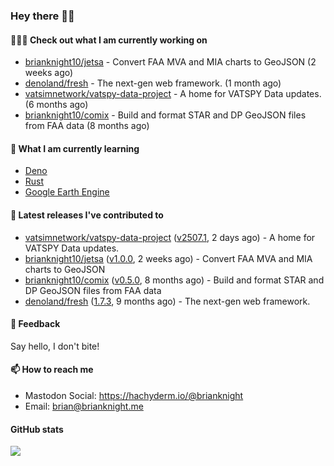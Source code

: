### Hey there 👋🏻

#### 👷🏻‍♂️ Check out what I am currently working on

- [brianknight10/jetsa](https://github.com/brianknight10/jetsa) - Convert FAA MVA and MIA charts to GeoJSON (2 weeks ago)
- [denoland/fresh](https://github.com/denoland/fresh) - The next-gen web framework. (1 month ago)
- [vatsimnetwork/vatspy-data-project](https://github.com/vatsimnetwork/vatspy-data-project) - A home for VATSPY Data updates. (6 months ago)
- [brianknight10/comix](https://github.com/brianknight10/comix) - Build and format STAR and DP GeoJSON files from FAA data (8 months ago)

#### 🌱 What I am currently learning
- [Deno](https://deno.land/)
- [Rust](https://www.rust-lang.org/)
- [Google Earth Engine](https://earthengine.google.com/)

#### 🔭 Latest releases I've contributed to

- [vatsimnetwork/vatspy-data-project](https://github.com/vatsimnetwork/vatspy-data-project) ([v2507.1](https://github.com/vatsimnetwork/vatspy-data-project/releases/tag/v2507.1), 2 days ago) - A home for VATSPY Data updates.
- [brianknight10/jetsa](https://github.com/brianknight10/jetsa) ([v1.0.0](https://github.com/brianknight10/jetsa/releases/tag/v1.0.0), 2 weeks ago) - Convert FAA MVA and MIA charts to GeoJSON
- [brianknight10/comix](https://github.com/brianknight10/comix) ([v0.5.0](https://github.com/brianknight10/comix/releases/tag/v0.5.0), 8 months ago) - Build and format STAR and DP GeoJSON files from FAA data
- [denoland/fresh](https://github.com/denoland/fresh) ([1.7.3](https://github.com/denoland/fresh/releases/tag/1.7.3), 9 months ago) - The next-gen web framework.

#### 💬 Feedback

Say hello, I don't bite!

#### 📫 How to reach me

- Mastodon Social: <a rel="me" href="https://hachyderm.io/@brianknight">https://hachyderm.io/@brianknight</a>
- Email: brian@brianknight.me

#### GitHub stats

![](https://github-profile-summary-cards.vercel.app/api/cards/profile-details?username=brianknight10&theme=github)